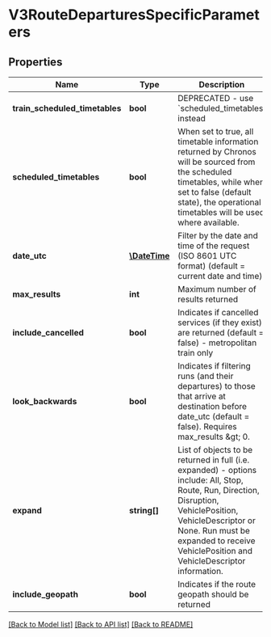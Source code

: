 # V3RouteDeparturesSpecificParameters

## Properties
Name | Type | Description | Notes
------------ | ------------- | ------------- | -------------
**train_scheduled_timetables** | **bool** | DEPRECATED - use &#x60;scheduled_timetables&#x60; instead | [optional] 
**scheduled_timetables** | **bool** | When set to true, all timetable information returned by Chronos will be sourced from the scheduled timetables,  while when set to false (default state), the operational timetables will be used where available. | [optional] 
**date_utc** | [**\DateTime**](\DateTime.md) | Filter by the date and time of the request (ISO 8601 UTC format) (default &#x3D; current date and time) | [optional] 
**max_results** | **int** | Maximum number of results returned | [optional] 
**include_cancelled** | **bool** | Indicates if cancelled services (if they exist) are returned (default &#x3D; false) - metropolitan train only | [optional] 
**look_backwards** | **bool** | Indicates if filtering runs (and their departures) to those that arrive at destination before date_utc (default &#x3D; false). Requires max_results &amp;gt; 0. | [optional] 
**expand** | **string[]** | List of objects to be returned in full (i.e. expanded) - options include: All, Stop, Route, Run, Direction, Disruption, VehiclePosition, VehicleDescriptor or None.  Run must be expanded to receive VehiclePosition and VehicleDescriptor information. | [optional] 
**include_geopath** | **bool** | Indicates if the route geopath should be returned | [optional] 

[[Back to Model list]](../README.md#documentation-for-models) [[Back to API list]](../README.md#documentation-for-api-endpoints) [[Back to README]](../README.md)


